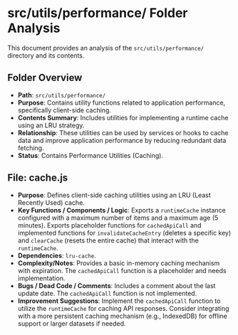 # src/utils/performance/ Folder Analysis

This document provides an analysis of the `src/utils/performance/` directory and its contents.

## Folder Overview
- **Path**: `src/utils/performance/`
- **Purpose**: Contains utility functions related to application performance, specifically client-side caching.
- **Contents Summary**: Includes utilities for implementing a runtime cache using an LRU strategy.
- **Relationship**: These utilities can be used by services or hooks to cache data and improve application performance by reducing redundant data fetching.
- **Status**: Contains Performance Utilities (Caching).

## File: cache.js
- **Purpose**: Defines client-side caching utilities using an LRU (Least Recently Used) cache.
- **Key Functions / Components / Logic**: Exports a `runtimeCache` instance configured with a maximum number of items and a maximum age (5 minutes). Exports placeholder functions for `cachedApiCall` and implemented functions for `invalidateCacheEntry` (deletes a specific key) and `clearCache` (resets the entire cache) that interact with the `runtimeCache`.
- **Dependencies**: `lru-cache`.
- **Complexity/Notes**: Provides a basic in-memory caching mechanism with expiration. The `cachedApiCall` function is a placeholder and needs implementation.
- **Bugs / Dead Code / Comments**: Includes a comment about the last update date. The `cachedApiCall` function is not implemented.
- **Improvement Suggestions**: Implement the `cachedApiCall` function to utilize the `runtimeCache` for caching API responses. Consider integrating with a more persistent caching mechanism (e.g., IndexedDB) for offline support or larger datasets if needed.
